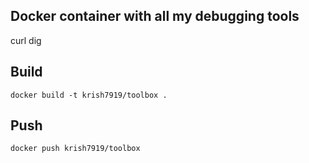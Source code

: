 ## Docker container with all my debugging tools

curl
dig

## Build

`docker build -t krish7919/toolbox .`

## Push

`docker push krish7919/toolbox`
